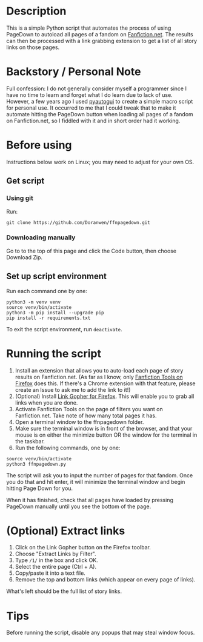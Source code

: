 # Description
This is a simple Python script that automates the process of using PageDown to autoload all pages of a fandom on [Fanfiction.net](https://www.fanfiction.net/).  The results can then be processed with a link grabbing extension to get a list of all story links on those pages.

# Backstory / Personal Note
Full confession: I do not generally consider myself a programmer since I have no time to learn and forget what I do learn due to lack of use.  However, a few years ago I used [pyautogui](https://pyautogui.readthedocs.io/en/latest/) to create a simple macro script for personal use.  It occurred to me that I could tweak that to make it automate hitting the PageDown button when loading all pages of a fandom on Fanfiction.net, so I fiddled with it and in short order had it working.

# Before using
Instructions below work on Linux; you may need to adjust for your own OS.

## Get script

### Using git
Run:
```
git clone https://github.com/Doranwen/ffnpagedown.git
```

### Downloading manually
Go to to the top of this page and click the Code button, then choose Download Zip.

## Set up script environment
Run each command one by one:
```
python3 -m venv venv
source venv/bin/activate
python3 -m pip install --upgrade pip
pip install -r requirements.txt
```
To exit the script environment, run `deactivate`.

# Running the script
1) Install an extension that allows you to auto-load each page of story results on Fanfiction.net. (As far as I know, only [Fanfiction Tools on Firefox](https://addons.mozilla.org/en-US/firefox/addon/fanfiction-tools/) does this.  If there's a Chrome extension with that feature, please create an Issue to ask me to add the link to it!)
2) (Optional) Install [Link Gopher for Firefox](https://addons.mozilla.org/en-US/firefox/addon/link-gopher/).  This will enable you to grab all links when you are done.
3) Activate Fanfiction Tools on the page of filters you want on Fanfiction.net.  Take note of how many total pages it has.
4) Open a terminal window to the ffnpagedown folder.
5) Make sure the terminal window is in front of the browser, and that your mouse is on either the minimize button OR the window for the terminal in the taskbar.
6) Run the following commands, one by one:
```
source venv/bin/activate
python3 ffnpagedown.py
```

The script will ask you to input the number of pages for that fandom.  Once you do that and hit enter, it will minimize the terminal window and begin hitting Page Down for you.

When it has finished, check that all pages have loaded by pressing PageDown manually until you see the bottom of the page.

# (Optional) Extract links
1) Click on the Link Gopher button on the Firefox toolbar.
2) Choose "Extract Links by Filter".
3) Type `/1/` in the box and click OK.
4) Select the entire page (Ctrl + A).
5) Copy/paste it into a text file.
6) Remove the top and bottom links (which appear on every page of links).

What's left should be the full list of story links.

# Tips
Before running the script, disable any popups that may steal window focus.

